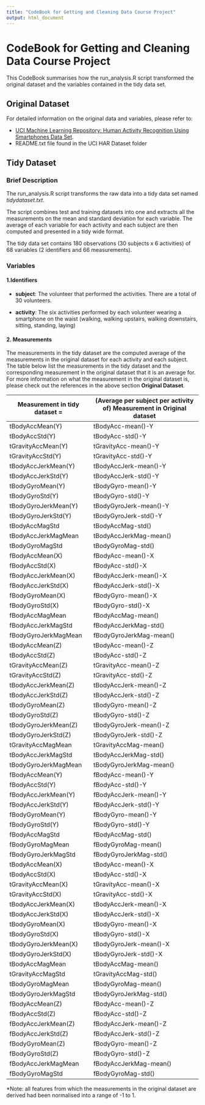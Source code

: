 ```yaml
---
title: "CodeBook for Getting and Cleaning Data Course Project"
output: html_document
---
```


# CodeBook for Getting and Cleaning Data Course Project

This CodeBook summarises how the run_analysis.R script transformed the original dataset and the variables contained in the tidy data set.  

## Original Dataset
For detailed information on the original data and variables, please refer to:  

* [UCI Machine Learning Repository: Human Activity Recognition Using Smartphones Data Set](http://archive.ics.uci.edu/ml/datasets/Human+Activity+Recognition+Using+Smartphones).  
* README.txt file found in the UCI HAR Dataset folder

## Tidy Dataset

### Brief Description
The run_analysis.R script transforms the raw data into a tidy data set named *tidydataset.txt*.

The script combines test and training datasets into one and extracts all the measurements on the mean and standard deviation for each variable. The average of each variable for each activity and each subject are then computed and presented in a tidy wide format.

The tidy data set contains 180 observations (30 subjects x 6 activities) of 68 variables (2 identifiers and 66 measurements).

### Variables

#### 1.Identifiers

* **subject**: The volunteer that performed the activities. There are a total of 30 volunteers.

* **activity**: The six activities performed by each volunteer wearing a smartphone on the waist (walking, walking upstairs, walking downstairs, sitting, standing, laying)
  
#### 2. Measurements

The measurements in the tidy dataset are the computed average of the measurements in the original dataset for each activity and each subject. The table below list the measurements in the tidy dataset and the corresponding measurement in the original dataset that it is an average for. For more information on what the measurement in the original dataset is, please check out the references in the above section **Original Dataset**.

Measurement in tidy dataset = | (Average per subject per activity of) Measurement in Original dataset  
---------------------------  | ---------------------------------
tBodyAccMean(Y) | tBodyAcc-mean()-Y
tBodyAccStd(Y)  | tBodyAcc-std()-Y  
tGravityAccMean(Y)  | tGravityAcc-mean()-Y  
tGravityAccStd(Y) | tGravityAcc-std()-Y  
tBodyAccJerkMean(Y) | tBodyAccJerk-mean()-Y  
tBodyAccJerkStd(Y)  | tBodyAccJerk-std()-Y  
tBodyGyroMean(Y)  | tBodyGyro-mean()-Y  
tBodyGyroStd(Y) | tBodyGyro-std()-Y  
tBodyGyroJerkMean(Y) | tBodyGyroJerk-mean()-Y
tBodyGyroJerkStd(Y)	| tBodyGyroJerk-std()-Y
tBodyAccMagStd | tBodyAccMag-std()
tBodyAccJerkMagMean |	tBodyAccJerkMag-mean()
tBodyGyroMagStd |	tBodyGyroMag-std()
fBodyAccMean(X)	| fBodyAcc-mean()-X
fBodyAccStd(X) |	fBodyAcc-std()-X
fBodyAccJerkMean(X)	| fBodyAccJerk-mean()-X
fBodyAccJerkStd(X) |	fBodyAccJerk-std()-X
fBodyGyroMean(X) |	fBodyGyro-mean()-X
fBodyGyroStd(X)	| fBodyGyro-std()-X
fBodyAccMagMean |	fBodyAccMag-mean()
fBodyAccJerkMagStd  |	fBodyAccJerkMag-std()
fBodyGyroJerkMagMean |	fBodyGyroJerkMag-mean()
tBodyAccMean(Z)	| tBodyAcc-mean()-Z
tBodyAccStd(Z) |	tBodyAcc-std()-Z
tGravityAccMean(Z) |	tGravityAcc-mean()-Z
tGravityAccStd(Z)	| tGravityAcc-std()-Z
tBodyAccJerkMean(Z)	| tBodyAccJerk-mean()-Z
tBodyAccJerkStd(Z) |	tBodyAccJerk-std()-Z
tBodyGyroMean(Z) |	tBodyGyro-mean()-Z
tBodyGyroStd(Z) |	tBodyGyro-std()-Z
tBodyGyroJerkMean(Z) |	tBodyGyroJerk-mean()-Z
tBodyGyroJerkStd(Z)	| tBodyGyroJerk-std()-Z
tGravityAccMagMean |	tGravityAccMag-mean()
tBodyAccJerkMagStd | tBodyAccJerkMag-std()
tBodyGyroJerkMagMean |	tBodyGyroJerkMag-mean()
fBodyAccMean(Y) |	fBodyAcc-mean()-Y
fBodyAccStd(Y) |	fBodyAcc-std()-Y
fBodyAccJerkMean(Y)	| fBodyAccJerk-mean()-Y
fBodyAccJerkStd(Y)	| fBodyAccJerk-std()-Y
fBodyGyroMean(Y)	| fBodyGyro-mean()-Y
fBodyGyroStd(Y)	| fBodyGyro-std()-Y
fBodyAccMagStd	| fBodyAccMag-std()
fBodyGyroMagMean	| fBodyGyroMag-mean()
fBodyGyroJerkMagStd	| fBodyGyroJerkMag-std()
tBodyAccMean(X) | tBodyAcc-mean()-X
tBodyAccStd(X)	| tBodyAcc-std()-X
tGravityAccMean(X)	| tGravityAcc-mean()-X
tGravityAccStd(X)	| tGravityAcc-std()-X
tBodyAccJerkMean(X)	| tBodyAccJerk-mean()-X
tBodyAccJerkStd(X) |	tBodyAccJerk-std()-X
tBodyGyroMean(X)	| tBodyGyro-mean()-X
tBodyGyroStd(X)	| tBodyGyro-std()-X
tBodyGyroJerkMean(X) |	tBodyGyroJerk-mean()-X
tBodyGyroJerkStd(X)	| tBodyGyroJerk-std()-X
tBodyAccMagMean	| tBodyAccMag-mean()
tGravityAccMagStd	| tGravityAccMag-std()
tBodyGyroMagMean  |	tBodyGyroMag-mean()
tBodyGyroJerkMagStd |	tBodyGyroJerkMag-std()
fBodyAccMean(Z) |	fBodyAcc-mean()-Z
fBodyAccStd(Z)  |	fBodyAcc-std()-Z
fBodyAccJerkMean(Z)	| fBodyAccJerk-mean()-Z
fBodyAccJerkStd(Z)	| fBodyAccJerk-std()-Z
fBodyGyroMean(Z)	| fBodyGyro-mean()-Z
fBodyGyroStd(Z)	  | fBodyGyro-std()-Z
fBodyAccJerkMagMean	| fBodyAccJerkMag-mean()
fBodyGyroMagStd	| fBodyGyroMag-std()

*Note: all features from which the measurements in the original dataset are derived had been normalised into a range of -1 to 1. 

 

